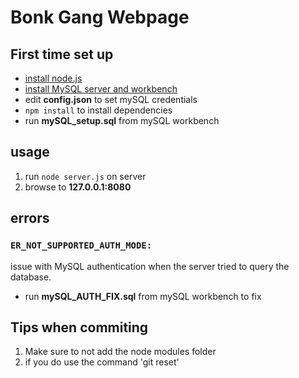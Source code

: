 # Bonk Gang Webpage

## First time set up
* [install node.js](https://nodejs.org/en/)
* [install MySQL server and workbench](https://dev.mysql.com/downloads/installer/)
* edit **config.json** to set mySQL credentials
* `npm install` to install dependencies
* run **mySQL_setup.sql** from mySQL workbench


## usage
1. run `node server.js` on server
2. browse to **127.0.0.1:8080**

## errors
### `ER_NOT_SUPPORTED_AUTH_MODE:`
issue with MySQL authentication when the server tried to query the database.

* run **mySQL\_AUTH\_FIX.sql** from mySQL workbench to fix

## Tips when commiting 
1. Make sure to not add the node modules folder 
2. if you do use the command 'git reset'

